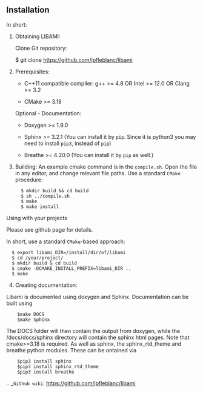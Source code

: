 
Installation
------------

In short:
 
1. Obtaining LIBAMI:
 
	Clone Git repository:

	

	$ git clone https://github.com/jpfleblanc/libami
		
2. Prerequisites:
 
	+ C++11 compatible compiler: g++ >= 4.8 OR Intel >= 12.0 OR Clang >= 3.2

	+ CMake >= 3.18

	Optional - Documentation:

	+ Doxygen >= 1.9.0

	+ Sphinx >= 3.2.1 (You can install it by `pip`. Since it is python3 you may need to install `pip3`, instead of `pip`)

	+ Breathe >= 4.20.0 (You can install it by `pip` as well.)

3. Building:
	An example cmake command is in the `compile.sh`.  Open the file in any editor, and change relevant file paths.
	Use a standard `CMake` procedure:

		

		 $ mkdir build && cd build
		 $ sh ../compile.sh
		 $ make
		 $ make install

         
Using with your projects

Please see github page for details.

In short, use a standard `CMake`-based approach:

	

	  $ export libami_DIR=/install/dir/of/libami
	  $ cd /your/project/
	  $ mkdir build & cd build 
	  $ cmake -DCMAKE_INSTALL_PREFIX=libami_DIR ..
	  $ make



4. Creating documentation:

Libami is documented using doxygen and Sphinx.  Documentation can be built using 

	
	
		$make DOCS
		$make Sphinx 


The DOCS folder will then contain the output from doxygen, while the /docs/docs/sphinx directory will contain the sphinx html pages.  Note that cmake>=3.18 is required.  As well as sphinx, the sphinx_rtd_theme and breathe python modules.  These can be ontained via

	
		
		$pip3 install sphinx
		$pip3 install sphinx_rtd_theme
		$pip3 install breathe



	
	
.. _`Github wiki`: https://github.com/jpfleblanc/libami